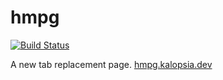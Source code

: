 # hmpg

[![Build Status](https://travis-ci.com/zendamacf/hmpg.svg?branch=master)](https://travis-ci.com/zendamacf/hmpg)

A new tab replacement page.
[hmpg.kalopsia.dev](https://hmpg.kalopsia.dev)
